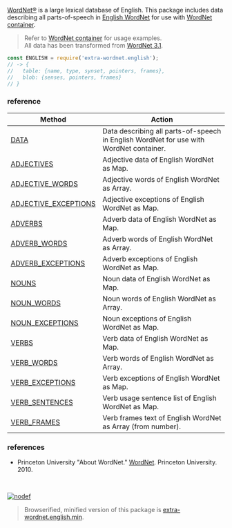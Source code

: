 [WordNet®] is a large lexical database of English. This package includes
data describing all parts-of-speech in [English WordNet] for use with
[WordNet container].

> Refer to [WordNet container] for usage examples.<br>
> All data has been transformed from [WordNet 3.1].

```javascript
const ENGLISH = require('extra-wordnet.english');
// -> {
//   table: {name, type, synset, pointers, frames},
//   blob: {senses, pointers, frames}
// }
```

### reference

| Method                  | Action
|-------------------------|-------
| [DATA]                  | Data describing all parts-of-speech in English WordNet for use with WordNet container.
| [ADJECTIVES]            | Adjective data of English WordNet as Map.
| [ADJECTIVE_WORDS]       | Adjective words of English WordNet as Array.
| [ADJECTIVE_EXCEPTIONS]  | Adjective exceptions of English WordNet as Map.
| [ADVERBS]               | Adverb data of English WordNet as Map.
| [ADVERB_WORDS]          | Adverb words of English WordNet as Array.
| [ADVERB_EXCEPTIONS]     | Adverb exceptions of English WordNet as Map.
| [NOUNS]                 | Noun data of English WordNet as Map.
| [NOUN_WORDS]            | Noun words of English WordNet as Array.
| [NOUN_EXCEPTIONS]       | Noun exceptions of English WordNet as Map.
| [VERBS]                 | Verb data of English WordNet as Map.
| [VERB_WORDS]            | Verb words of English WordNet as Array.
| [VERB_EXCEPTIONS]       | Verb exceptions of English WordNet as Map.
| [VERB_SENTENCES]        | Verb usage sentence list of English WordNet as Map.
| [VERB_FRAMES]           | Verb frames text of English WordNet as Array (from number).

### references

- Princeton University "About WordNet." [WordNet]. Princeton University. 2010.

<br>

[![nodef](https://merferry.glitch.me/card/extra-wordnet.english.svg)](https://nodef.github.io)

> Browserified, minified version of this package is [extra-wordnet.english.min].

[DATA]: https://github.com/nodef/extra-wordnet.english/wiki/DATA
[ADJECTIVES]: https://github.com/nodef/extra-wordnet.english/wiki/ADJECTIVES
[ADJECTIVE_WORDS]: https://github.com/nodef/extra-wordnet.english/wiki/ADJECTIVE_WORDS
[ADJECTIVE_EXCEPTIONS]: https://github.com/nodef/extra-wordnet.english/wiki/ADJECTIVE_EXCEPTIONS
[ADVERBS]: https://github.com/nodef/extra-wordnet.english/wiki/ADVERBS
[ADVERB_WORDS]: https://github.com/nodef/extra-wordnet.english/wiki/ADVERB_WORDS
[ADVERB_EXCEPTIONS]: https://github.com/nodef/extra-wordnet.english/wiki/ADVERB_EXCEPTIONS
[NOUNS]: https://github.com/nodef/extra-wordnet.english/wiki/NOUNS
[NOUN_WORDS]: https://github.com/nodef/extra-wordnet.english/wiki/NOUN_WORDS
[NOUN_EXCEPTIONS]: https://github.com/nodef/extra-wordnet.english/wiki/NOUN_EXCEPTIONS
[VERBS]: https://github.com/nodef/extra-wordnet.english/wiki/VERBS
[VERB_WORDS]: https://github.com/nodef/extra-wordnet.english/wiki/VERB_WORDS
[VERB_EXCEPTIONS]: https://github.com/nodef/extra-wordnet.english/wiki/VERB_EXCEPTIONS
[VERB_SENTENCES]: https://github.com/nodef/extra-wordnet.english/wiki/VERB_SENTENCES
[VERB_FRAMES]: https://github.com/nodef/extra-wordnet.english/wiki/VERB_FRAMES
[WordNet]: https://wordnet.princeton.edu/wordnet/
[WordNet®]: https://wordnet.princeton.edu/wordnet/
[English WordNet]: https://wordnet.princeton.edu/wordnet/
[WordNet 3.1]: http://wordnetweb.princeton.edu/perl/webwn
[WordNet container]: https://www.npmjs.com/package/extra-wordnet
[extra-wordnet.english.min]: https://www.npmjs.com/package/extra-wordnet.english.min
